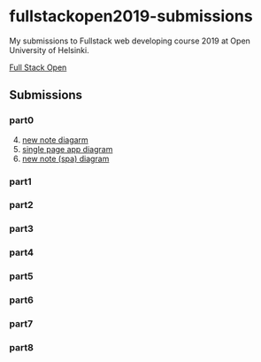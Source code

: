 # fullstackopen2019-submissions
My submissions to Fullstack web developing course 2019 at Open University of Helsinki.
  
[Full Stack Open](https://fullstackopen.com "Full Stack Open")
  
## Submissions
### part0
4. [new note diagarm]()
5. [single page app diagram]()
6. [new note (spa) diagram]()
### part1
### part2
### part3
### part4
### part5
### part6
### part7
### part8
